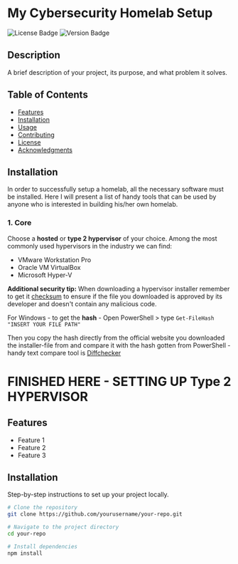 # My Cybersecurity Homelab Setup

![License Badge](https://img.shields.io/badge/license-MIT-blue.svg)
![Version Badge](https://img.shields.io/badge/version-1.0.0-green.svg)

## Description
A brief description of your project, its purpose, and what problem it solves.

## Table of Contents
- [Features](#features)
- [Installation](#installation)
- [Usage](#usage)
- [Contributing](#contributing)
- [License](#license)
- [Acknowledgments](#acknowledgments)

## Installation
In order to successfully setup a homelab, all the necessary software must be installed. Here I will present a list of handy tools that can be used by anyone who is interested in building his/her own homelab.

### 1. Core

Choose a **hosted** or **type 2 hypervisor** of your choice. Among the most commonly used hypervisors in the industry we can find:

- VMware Workstation Pro
- Oracle VM VirtualBox
- Microsoft Hyper-V

**Additional security tip:** When downloading a hypervisor installer remember to get it <ins>checksum</ins> to ensure if the file you downloaded is approved by its developer and doesn't contain any malicious code.

For Windows - to get the **hash** - Open PowerShell > type ``` Get-FileHash "INSERT YOUR FILE PATH"  ```

Then you copy the hash directly from the official website you downloaded the installer-file from and compare it with the hash gotten from PowerShell - handy text compare tool is <a href="https://www.diffchecker.com/text-compare">Diffchecker</a>

# FINISHED HERE - SETTING UP Type 2 HYPERVISOR

## Features
- Feature 1
- Feature 2
- Feature 3

## Installation
Step-by-step instructions to set up your project locally.

```bash
# Clone the repository
git clone https://github.com/yourusername/your-repo.git

# Navigate to the project directory
cd your-repo

# Install dependencies
npm install
